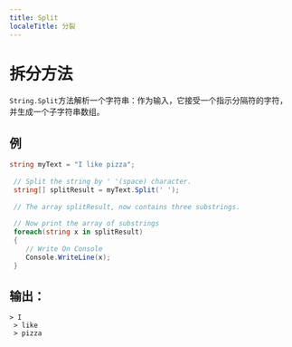 ---
title: Split
localeTitle: 分裂
---# 拆分方法

`String.Split`方法解析一个字符串：作为输入，它接受一个指示分隔符的字符，并生成一个子字符串数组。

## 例

```csharp
string myText = "I like pizza"; 
 
 // Split the string by ' '(space) character. 
 string[] splitResult = myText.Split(' '); 
 
 // The array splitResult, now contains three substrings. 
 
 // Now print the array of substrings 
 foreach(string x in splitResult) 
 { 
    // Write On Console 
    Console.WriteLine(x); 
 } 
```

## 输出：
```
> I 
 > like 
 > pizza 

```